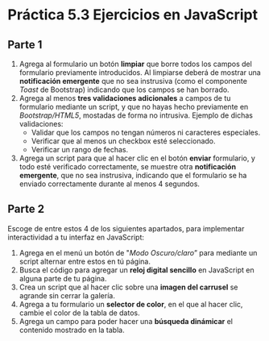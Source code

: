# Práctica 5.3 Ejercicios en JavaScript

## Parte 1

1.  Agrega al formulario un botón **limpiar** que borre todos los campos del formulario previamente introducidos. Al limpiarse deberá de mostrar una **notificación emergente** que no sea instrusiva (como el componente *Toast* de Bootstrap) indicando que los campos se han borrado.
2.  Agrega al menos **tres validaciones adicionales** a campos de tu formulario mediante un script, y que no hayas hecho previamente en *Bootstrap/HTML5*, mostadas de forma no intrusiva. Ejemplo de dichas validaciones:
    -   Validar que los campos no tengan números ni caracteres especiales.
    -   Verificar que al menos un checkbox esté seleccionado.
    -   Verificar un rango de fechas.
3.  Agrega un script para que al hacer clic en el botón **enviar** formulario, y todo esté verificado correctamente, se muestre otra **notificación emergente**, que no sea instrusiva, indicando que el formulario se ha enviado correctamente durante al menos 4 segundos.


## Parte 2

Escoge de entre estos 4 de los siguientes apartados, para implementar interactividad a tu interfaz en JavaScript:

1.  Agrega en el menú un botón de "*Modo Oscuro/claro*” para mediante un script alternar entre estos en tú página.
2.  Busca el código para agregar un **reloj digital sencillo** en JavaScript en alguna parte de tu página.
3.  Crea un script que al hacer clic sobre una **imagen del carrusel** se agrande sin cerrar la galería.
4.  Agrega a tu formulario un **selector de color**, en el que al hacer clic, cambie el color de la tabla de datos.
5.  Agrega un campo para poder hacer una **búsqueda dinámicar** el contenido mostrado en la tabla.
